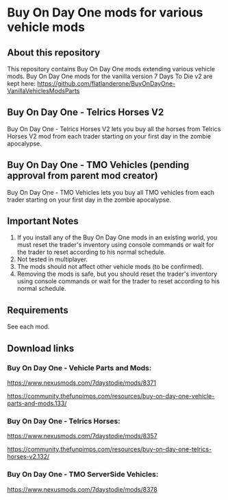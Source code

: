 # Buy On Day One mods for various vehicle mods

## About this repository
This repository contains Buy On Day One mods extending various vehicle mods.
Buy On Day One mods for the vanilla version 7 Days To Die v2 are kept here: https://github.com/flatlanderone/BuyOnDayOne-VanillaVehiclesModsParts

## Buy On Day One - Telrics Horses V2
Buy On Day One - Telrics Horses V2 lets you buy all the horses from Telrics Horses V2 mod from each trader starting on your first day in the zombie apocalypse. 

## Buy On Day One - TMO Vehicles (pending approval from parent mod creator)
Buy On Day One - TMO Vehicles lets you buy all TMO vehicles from each trader starting on your first day in the zombie apocalypse.

## Important Notes 
1. If you install any of the Buy On Day One mods in an existing world, you must reset the trader's inventory using console commands or wait for the trader to reset according to his normal schedule.
2. Not tested in multiplayer.
3. The mods should not affect other vehicle mods (to be confirmed).
4. Removing the mods is safe, but you should reset the trader's inventory using console commands or wait for the trader to reset according to his normal schedule.

## Requirements
See each mod.

## Download links
### Buy On Day One - Vehicle Parts and Mods:
https://www.nexusmods.com/7daystodie/mods/8371

https://community.thefunpimps.com/resources/buy-on-day-one-vehicle-parts-and-mods.133/

### Buy On Day One - Telrics Horses:
https://www.nexusmods.com/7daystodie/mods/8357

https://community.thefunpimps.com/resources/buy-on-day-one-telrics-horses-v2.132/

### Buy On Day One - TMO ServerSide Vehicles:
https://www.nexusmods.com/7daystodie/mods/8378

